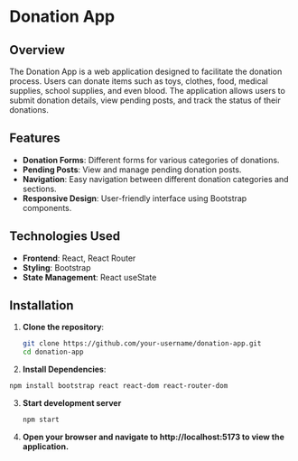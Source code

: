 # Donation App

## Overview

The Donation App is a web application designed to facilitate the donation process. Users can donate items such as toys, clothes, food, medical supplies, school supplies, and even blood. The application allows users to submit donation details, view pending posts, and track the status of their donations.

## Features

- **Donation Forms**: Different forms for various categories of donations.
- **Pending Posts**: View and manage pending donation posts.
- **Navigation**: Easy navigation between different donation categories and sections.
- **Responsive Design**: User-friendly interface using Bootstrap components.

## Technologies Used

- **Frontend**: React, React Router
- **Styling**: Bootstrap
- **State Management**: React useState

## Installation

1. **Clone the repository**:
   ```bash
   git clone https://github.com/your-username/donation-app.git
   cd donation-app
   ```

2.  **Install Dependencies**:
   ```bash
   npm install bootstrap react react-dom react-router-dom
   ```
3. **Start development server**
   ```bash
   npm start
   ```
4. **Open your browser and navigate to http://localhost:5173 to view the application.**
